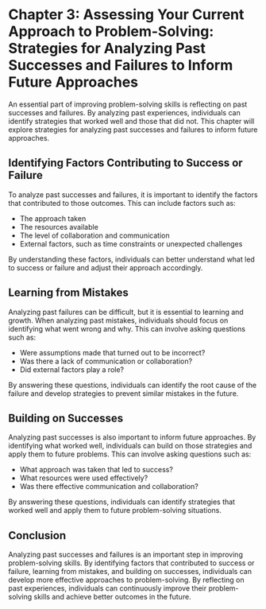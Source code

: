 Chapter 3: Assessing Your Current Approach to Problem-Solving: Strategies for Analyzing Past Successes and Failures to Inform Future Approaches
===============================================================================================================================================

An essential part of improving problem-solving skills is reflecting on past successes and failures. By analyzing past experiences, individuals can identify strategies that worked well and those that did not. This chapter will explore strategies for analyzing past successes and failures to inform future approaches.

Identifying Factors Contributing to Success or Failure
------------------------------------------------------

To analyze past successes and failures, it is important to identify the factors that contributed to those outcomes. This can include factors such as:

* The approach taken
* The resources available
* The level of collaboration and communication
* External factors, such as time constraints or unexpected challenges

By understanding these factors, individuals can better understand what led to success or failure and adjust their approach accordingly.

Learning from Mistakes
----------------------

Analyzing past failures can be difficult, but it is essential to learning and growth. When analyzing past mistakes, individuals should focus on identifying what went wrong and why. This can involve asking questions such as:

* Were assumptions made that turned out to be incorrect?
* Was there a lack of communication or collaboration?
* Did external factors play a role?

By answering these questions, individuals can identify the root cause of the failure and develop strategies to prevent similar mistakes in the future.

Building on Successes
---------------------

Analyzing past successes is also important to inform future approaches. By identifying what worked well, individuals can build on those strategies and apply them to future problems. This can involve asking questions such as:

* What approach was taken that led to success?
* What resources were used effectively?
* Was there effective communication and collaboration?

By answering these questions, individuals can identify strategies that worked well and apply them to future problem-solving situations.

Conclusion
----------

Analyzing past successes and failures is an important step in improving problem-solving skills. By identifying factors that contributed to success or failure, learning from mistakes, and building on successes, individuals can develop more effective approaches to problem-solving. By reflecting on past experiences, individuals can continuously improve their problem-solving skills and achieve better outcomes in the future.
